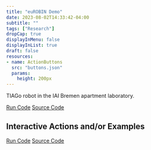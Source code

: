 ```yaml
---
title: "euROBIN Demo"
date: 2023-08-02T14:33:42-04:00
subtitle: ""
tags: ["Research"]
dropCap: true
displayInMenu: false
displayInList: true
draft: false
resources:
- name: ActionButtons
  src: "buttons.json"
  params:
    height: 200px
---
```


TIAGo robot in the IAI Bremen apartment laboratory.

<div class="hidde-after-preview">
<a class="btn btn-primary" target="_blank" href="https://binder.intel4coro.de/v2/gh/Multiverse-Framework/Multiverse-Docker.git/main?urlpath=lab%2Ftree%2Ftestbed_demo.jupyterlab-workspace">Run Code</a>
<a class="btn btn-success" target="_blank" href="https://github.com/Multiverse-Framework/Multiverse">Source Code</a>
</div>

<!--more-->


Interactive Actions and/or Examples
---

<div>
<a class="btn btn-primary" target="_blank" href="https://binder.intel4coro.de/v2/gh/Multiverse-Framework/Multiverse-Docker.git/main?urlpath=lab%2Ftree%2Ftestbed_demo.jupyterlab-workspace">Run Code</a>
<a class="btn btn-success" target="_blank" href="https://github.com/Multiverse-Framework/Multiverse">Source Code</a>
</div>
